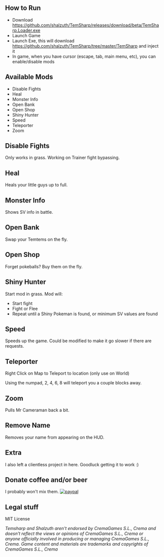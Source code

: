 ## How to Run
- Download https://github.com/shalzuth/TemSharp/releases/download/beta/TemSharp.Loader.exe
- Launch Game
- Launch Exe, this will download https://github.com/shalzuth/TemSharp/tree/master/TemSharp and inject it
- In game, when you have cursor (escape, tab, main menu, etc), you can enable/disable mods

## Available Mods
- Disable Fights
- Heal
- Monster Info
- Open Bank
- Open Shop
- Shiny Hunter
- Speed
- Teleporter
- Zoom

## Disable Fights
Only works in grass. Working on Trainer fight bypassing.

## Heal
Heals your little guys up to full.

## Monster Info
Shows SV info in battle.

## Open Bank
Swap your Temtems on the fly.

## Open Shop
Forget pokeballs? Buy them on the fly.

## Shiny Hunter
Start mod in grass.
Mod will:
* Start fight
* Fight or Flee
* Repeat until a Shiny Pokeman is found, or minimum SV values are found

## Speed
Speeds up the game. Could be modified to make it go slower if there are requests.

## Teleporter
Right Click on Map to Teleport to location (only use on World)

Using the numpad, 2, 4, 6, 8 will teleport you a couple blocks away.

## Zoom
Pulls Mr Cameraman back a bit.

## Remove Name
Removes your name from appearing on the HUD.

## Extra
I also left a clientless project in here. Goodluck getting it to work :)

## Donate coffee and/or beer
I probably won't mix them.
[![paypal](https://www.paypalobjects.com/en_US/i/btn/btn_donate_LG.gif)](https://www.paypal.com/cgi-bin/webscr?cmd=_s-xclick&hosted_button_id=RZCNSSMSHTCE6)

## Legal stuff

MIT License

*Temsharp and Shalzuth aren't endorsed by CremaGames S.L., Crema and doesn’t reflect the views or opinions of CremaGames S.L., Crema or anyone officially involved in producing or managing CremaGames S.L., Crema. Game content and materials are trademarks and copyrights of CremaGames S.L., Crema*
